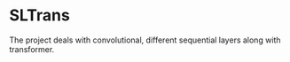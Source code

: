 # SLTrans
The project deals with convolutional, different sequential layers along with transformer.
